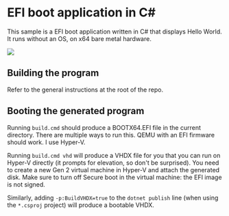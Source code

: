 # EFI boot application in C#

This sample is a EFI boot application written in C# that displays Hello World. It runs without an OS, on x64 bare metal hardware.

<img src="https://migeel.sk/efisharp.png" >

## Building the program

Refer to the general instructions at the root of the repo.

## Booting the generated program

Running `build.cmd` should produce a BOOTX64.EFI file in the current directory. There are multiple ways to run this. QEMU with an EFI firmware should work. I use Hyper-V.

Running `build.cmd vhd` will produce a VHDX file for you that you can run on Hyper-V directly (it prompts for elevation, so don't be surprised). You need to create a new Gen 2 virtual machine in Hyper-V and attach the generated disk. Make sure to turn off Secure boot in the virtual machine: the EFI image is not signed.

Similarly, adding `-p:BuildVHDX=true` to the `dotnet publish` line (when using the `*.csproj` project) will produce a bootable VHDX.
